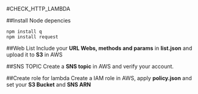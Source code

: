 #CHECK_HTTP_LAMBDA

##Install Node depencies

```
npm install q
npm install request
```

##Web List
Include your **URL Webs, methods and params** in **list.json** and upload it to **S3** in AWS

##SNS TOPIC
Create a **SNS topic** in AWS and verify your account.

##Create role for lambda
Create a IAM role in AWS, apply **policy.json** and set your **S3 Bucket** and **SNS ARN**

